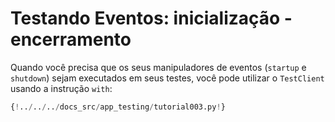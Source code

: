 # Testando Eventos: inicialização - encerramento

Quando você precisa que os seus manipuladores de eventos (`startup` e `shutdown`) sejam executados em seus testes, você pode utilizar o `TestClient` usando a instrução `with`:

```Python hl_lines="9-12  20-24"
{!../../../docs_src/app_testing/tutorial003.py!}
```
